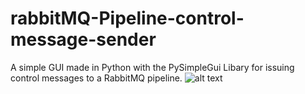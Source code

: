 # rabbitMQ-Pipeline-control-message-sender
A simple GUI made in Python with the PySimpleGui Libary for issuing control messages to a RabbitMQ pipeline.
![alt text](https://github.com/Han-Selo/rabbitMQ-control-message-sender/main/appScreenshot.png?raw=true)
